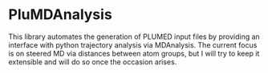 # PluMDAnalysis

This library automates the generation of PLUMED input files by providing an
interface with python trajectory analysis via MDAnalysis. The current focus is
on steered MD via distances between atom groups, but I will try to keep it 
extensible and will do so once the occasion arises.
